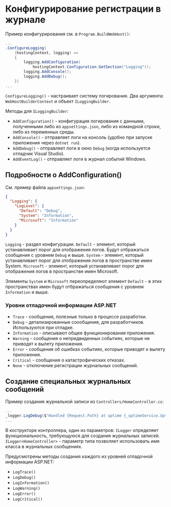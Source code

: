 # Конфигурирование регистрации в журнале
Пример конфигурирования см. в `Program.BuildWebHost()`:
```cs
...
.ConfigureLogging(
    (hostingContext, logging) =>
    {
        logging.AddConfiguration(
            hostingContext.Configuration.GetSection("Logging"));
        logging.AddConsole();
        logging.AddDebug();
    })
...
```

`ConfigureLogging()` - настраивает систему логирования.
Два аргумента: `WebHostBuilderContext` и объект `ILoggingBuilder`.

Методы для `ILoggingBuilder`:
* `AddConfiguration()` - конфигурация логирования с данными, полученными либо из `appsettings.json`,
либо из командной строки, либо из переменных среды.
* `AddConsole()` - отправляет логи на консоль (удобно при запуске приложения через `dotnet run`).
* `AddDebug()` - отправляет логи в окно `Debug` (когда используется отладчик Visual Studio).
* `AddEventLog()` - отправляет логи в журнал событий Windows.


## Подробности о AddConfiguration()
См. пример файла `appsettings.json`:
```json
{
  "Logging": {
    "LogLevel": {
      "Default": "Debug",
      "System": "Information",
      "Microsoft": "Information"
    }
  }
}
```

`Logging` - раздел конфигурации.
`Default` - элемент, который устанавливает порог для отображения логов. Будут отбражаться сообщения
с уровнем `Debug` и выше.
`System` - элемент, который устанавливает порог для отображения логов в пространстве имен System.
`Microsoft` - элемент, который устанавливает порог для отображения логов в пространстве имен Microsoft.

Элементы `System` и `Microsoft` переопределяют элемент `Default` - в этих пространствах имен будут
отбражаться сообщения с уровнем `Information` и выше.


### Уровни отладочной информации ASP.NET
* `Trace` - сообщения, полезные только в процессе разработки.
* `Debug` - детализированные соообщения, для разработчиков. Используются при отладке.
* `Information` - описывают общее функционирования приложения.
* `Warning` - сообщения о непредвиденных событиях, которые не приводят к вылету приложения.
* `Error` - сообщения об ошибках событиях, которые приводят к вылету приложения.
* `Critical` - сообщения о катастрофических отказах.
* `None` - отключение регистрации журнальных сообщений.


## Создание специальных журнальных сообщений
Пример создания журнальной записи из `Controllers/HomeController.cs`:
```cs
...
_logger.LogDebug($"Handled {Request.Path} at uptime {_uptimeService.Uptime}");
...
```

В кострукторе контроллера, один из параметров:
`ILogger` определяет функциональность, требующуюся для создания журнальных записей.
`ILogger<HomeController>` - параметр типа позволяет использовать имя класса в журнальных сообщениях.

Предусмотрены методы создания каждого из уровней отладочной информации ASP.NET:
* `LogTrace()`
* `LogDebug()`
* `LogInformation()`
* `LogWarning()`
* `LogError()`
* `LogCritical()`
